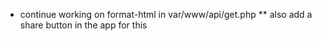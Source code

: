 * continue working on format-html in var/www/api/get.php
** also add a share button in the app for this

